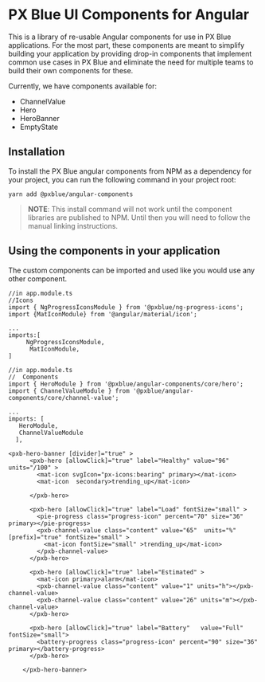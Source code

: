 # PX Blue UI Components for Angular
This is a library of re-usable Angular components for use in PX Blue applications. For the most part, these components are meant to simplify building your application by providing drop-in components that implement common use cases in PX Blue and eliminate the need for multiple teams to build their own components for these.

Currently, we have components available for:
* ChannelValue
* Hero
* HeroBanner
* EmptyState

## Installation
To install the PX Blue angular components from NPM as a dependency for your project, you can run the following command in your project root:
```
yarn add @pxblue/angular-components
```
> **NOTE**: This install command will not work until the component libraries are published to NPM. Until then you will need to follow the manual linking instructions.

## Using the components in your application
The custom components can be imported and used like you would use any other component.

```
//in app.module.ts
//Icons
import { NgProgressIconsModule } from '@pxblue/ng-progress-icons';
import {MatIconModule} from '@angular/material/icon'; 

...
imports:[
     NgProgressIconsModule,
      MatIconModule,
]
```
```
//in app.module.ts
//  Components
import { HeroModule } from '@pxblue/angular-components/core/hero';
import { ChannelValueModule } from '@pxblue/angular-components/core/channel-value';

...
imports: [
   HeroModule,
   ChannelValueModule
  ],
```
```
<pxb-hero-banner [divider]="true" >
      <pxb-hero [allowClick]="true" label="Healthy" value="96"  units="/100" >
        <mat-icon svgIcon="px-icons:bearing" primary></mat-icon>
        <mat-icon  secondary>trending_up</mat-icon>
        
      </pxb-hero>

      <pxb-hero [allowClick]="true" label="Load" fontSize="small" >
        <pie-progress class="progress-icon" percent="70" size="36" primary></pie-progress>
        <pxb-channel-value class="content" value="65"  units="%" [prefix]="true" fontSize="small" >
          <mat-icon fontSize="small" >trending_up</mat-icon>
        </pxb-channel-value>
      </pxb-hero>

      <pxb-hero [allowClick]="true" label="Estimated" >
        <mat-icon primary>alarm</mat-icon>
        <pxb-channel-value class="content" value="1" units="h"></pxb-channel-value>
        <pxb-channel-value class="content" value="26" units="m"></pxb-channel-value>
      </pxb-hero>

      <pxb-hero [allowClick]="true" label="Battery"   value="Full" fontSize="small">
        <battery-progress class="progress-icon" percent="90" size="36" primary></battery-progress>
      </pxb-hero>

    </pxb-hero-banner>
```
